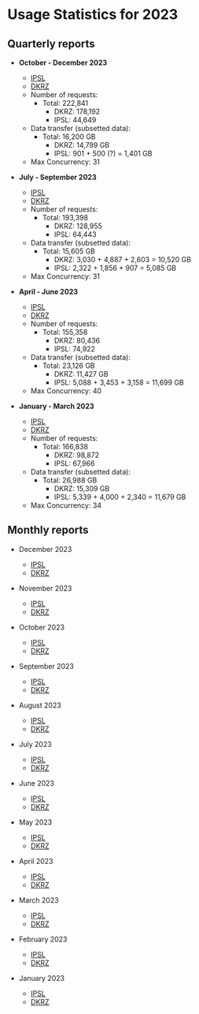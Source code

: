 # Usage Statistics for 2023


## Quarterly reports

- **October - December 2023**
  - [IPSL](/downloads/dashboard/2023/2023-q4-dashboard_ipsl.html)
  - [DKRZ](/downloads/dashboard/2023/2023-q4-dashboard_dkrz.html)
  - Number of requests:
    - Total: 222,841
      - DKRZ: 178,192
      - IPSL: 44,649
  - Data transfer (subsetted data):
    - Total: 16,200 GB
      - DKRZ: 14,799 GB
      - IPSL: 901 + 500 (?) = 1,401 GB
  - Max Concurrency: 31

- **July - September 2023**
  - [IPSL](/downloads/dashboard/2023/2023-q3-dashboard_ipsl.html)
  - [DKRZ](/downloads/dashboard/2023/2023-q3-dashboard_dkrz.html)
  - Number of requests:
    - Total: 193,398
      - DKRZ: 128,955
      - IPSL: 64,443
  - Data transfer (subsetted data):
    - Total: 15,605 GB
      - DKRZ: 3,030 + 4,887 + 2,603 = 10,520 GB
      - IPSL: 2,322 + 1,856 + 907 = 5,085 GB
  - Max Concurrency: 31

- **April - June 2023**
  - [IPSL](/downloads/dashboard/2023/2023-q2-dashboard_ipsl.html)
  - [DKRZ](/downloads/dashboard/2023/2023-q2-dashboard_dkrz.html)
  - Number of requests:
    - Total: 155,358
      - DKRZ: 80,436
      - IPSL: 74,922
  - Data transfer (subsetted data):
    - Total: 23,126 GB
      - DKRZ: 11,427 GB
      - IPSL: 5,088 + 3,453 + 3,158 = 11,699 GB
  - Max Concurrency: 40

- **January - March 2023**
  - [IPSL](/downloads/dashboard/2023/2023-q1-dashboard_ipsl.html)
  - [DKRZ](/downloads/dashboard/2023/2023-q1-dashboard_dkrz.html)
  - Number of requests:
    - Total: 166,838
      - DKRZ: 98,872
      - IPSL: 67,966
  - Data transfer (subsetted data):
    - Total: 26,988 GB
      - DKRZ: 15,309 GB
      - IPSL: 5,339 + 4,000 + 2,340 = 11,679 GB
  - Max Concurrency: 34

## Monthly reports

- December 2023
  - [IPSL](/downloads/dashboard/2023/2023-12-dashboard_ipsl.html)
  - [DKRZ](/downloads/dashboard/2023/2023-12-dashboard_dkrz.html)

- November 2023
  - [IPSL](/downloads/dashboard/2023/2023-11-dashboard_ipsl.html)
  - [DKRZ](/downloads/dashboard/2023/2023-11-dashboard_dkrz.html)

- October 2023
  - [IPSL](/downloads/dashboard/2023/2023-10-dashboard_ipsl.html)
  - [DKRZ](/downloads/dashboard/2023/2023-10-dashboard_dkrz.html)

- September 2023
  - [IPSL](/downloads/dashboard/2023/2023-09-dashboard_ipsl.html)
  - [DKRZ](/downloads/dashboard/2023/2023-09-dashboard_dkrz.html)

- August 2023
  - [IPSL](/downloads/dashboard/2023/2023-08-dashboard_ipsl.html)
  - [DKRZ](/downloads/dashboard/2023/2023-08-dashboard_dkrz.html)

- July 2023
  - [IPSL](/downloads/dashboard/2023/2023-07-dashboard_ipsl.html)
  - [DKRZ](/downloads/dashboard/2023/2023-07-dashboard_dkrz.html)

- June 2023
  - [IPSL](/downloads/dashboard/2023/2023-06-dashboard_ipsl.html)
  - [DKRZ](/downloads/dashboard/2023/2023-06-dashboard_dkrz.html)

- May 2023
  - [IPSL](/downloads/dashboard/2023/2023-05-dashboard_ipsl.html)
  - [DKRZ](/downloads/dashboard/2023/2023-05-dashboard_dkrz.html)

- April 2023
  - [IPSL](/downloads/dashboard/2023/2023-04-dashboard_ipsl.html)
  - [DKRZ](/downloads/dashboard/2023/2023-04-dashboard_dkrz.html)

- March 2023
  - [IPSL](/downloads/dashboard/2023/2023-03-dashboard_ipsl.html)
  - [DKRZ](/downloads/dashboard/2023/2023-03-dashboard_dkrz.html)

- February 2023
  - [IPSL](/downloads/dashboard/2023/2023-02-dashboard_ipsl.html)
  - [DKRZ](/downloads/dashboard/2023/2023-02-dashboard_dkrz.html)

- January 2023
  - [IPSL](/downloads/dashboard/2023/2023-01-dashboard_ipsl.html)
  - [DKRZ](/downloads/dashboard/2023/2023-01-dashboard_dkrz.html)
